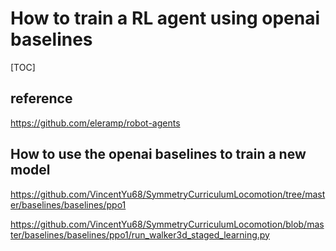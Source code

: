 # How to train a RL agent using openai baselines

[TOC]

## reference

https://github.com/eleramp/robot-agents


## How to use the openai baselines to train a new model



https://github.com/VincentYu68/SymmetryCurriculumLocomotion/tree/master/baselines/baselines/ppo1

https://github.com/VincentYu68/SymmetryCurriculumLocomotion/blob/master/baselines/baselines/ppo1/run_walker3d_staged_learning.py

